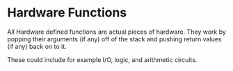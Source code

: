 # Hardware Functions

All Hardware defined functions are actual pieces of hardware. They work by popping their arguments (if any) off of the stack and pushing return values (if any) back on to it.

These could include for example I/O, logic, and arithmetic circuits.